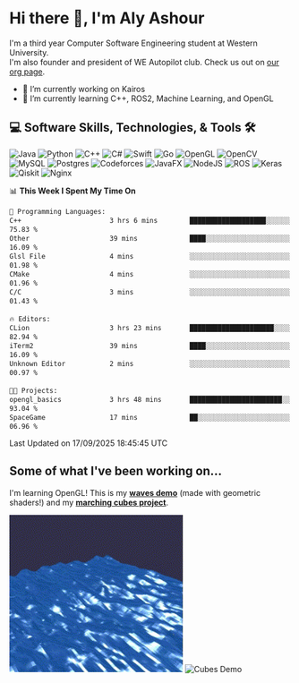 # Hi there 👋, I'm Aly Ashour
I'm a third year Computer Software Engineering student at Western University.  
I'm also founder and president of WE Autopilot club. Check us out on [our org page](https://github.com/WE-Autopilot).

- 🔭 I’m currently working on Kairos
- 🌱 I’m currently learning C++, ROS2, Machine Learning, and OpenGL

## 💻 Software Skills, Technologies, & Tools 🛠️

![Java](https://img.shields.io/badge/java-%23ED8B00.svg?style=for-the-badge&logo=openjdk&logoColor=white)
![Python](https://img.shields.io/badge/python-3670A0?style=for-the-badge&logo=python&logoColor=ffdd54)
![C++](https://img.shields.io/badge/c++-%2300599C.svg?style=for-the-badge&logo=c%2B%2B&logoColor=white)
![C#](https://img.shields.io/badge/c%23-%23239120.svg?style=for-the-badge&logo=csharp&logoColor=white)
![Swift](https://img.shields.io/badge/swift-F54A2A?style=for-the-badge&logo=swift&logoColor=white)
![Go](https://img.shields.io/badge/go-%2300ADD8.svg?style=for-the-badge&logo=go&logoColor=white)
![OpenGL](https://img.shields.io/badge/OpenGL-%23FFFFFF.svg?style=for-the-badge&logo=opengl)
![OpenCV](https://img.shields.io/badge/opencv-%23white.svg?style=for-the-badge&logo=opencv&logoColor=white)
![MySQL](https://img.shields.io/badge/mysql-4479A1.svg?style=for-the-badge&logo=mysql&logoColor=white)
![Postgres](https://img.shields.io/badge/postgres-%23316192.svg?style=for-the-badge&logo=postgresql&logoColor=white)
![Codeforces](https://img.shields.io/badge/Codeforces-445f9d?style=for-the-badge&logo=Codeforces&logoColor=white)
![JavaFX](https://img.shields.io/badge/javafx-%23FF0000.svg?style=for-the-badge&logo=javafx&logoColor=white)
![NodeJS](https://img.shields.io/badge/node.js-6DA55F?style=for-the-badge&logo=node.js&logoColor=white)
![ROS](https://img.shields.io/badge/ros-%230A0FF9.svg?style=for-the-badge&logo=ros&logoColor=white)
![Keras](https://img.shields.io/badge/Keras-%23D00000.svg?style=for-the-badge&logo=Keras&logoColor=white)
![Qiskit](https://img.shields.io/badge/Qiskit-%236929C4.svg?style=for-the-badge&logo=Qiskit&logoColor=white)
![Nginx](https://img.shields.io/badge/nginx-%23009639.svg?style=for-the-badge&logo=nginx&logoColor=white)
<br>


<!--START_SECTION:waka-->
📊 **This Week I Spent My Time On** 

```text
💬 Programming Languages: 
C++                      3 hrs 6 mins        ███████████████████░░░░░░   75.83 % 
Other                    39 mins             ████░░░░░░░░░░░░░░░░░░░░░   16.09 % 
Glsl File                4 mins              ░░░░░░░░░░░░░░░░░░░░░░░░░   01.98 % 
CMake                    4 mins              ░░░░░░░░░░░░░░░░░░░░░░░░░   01.96 % 
C/C                      3 mins              ░░░░░░░░░░░░░░░░░░░░░░░░░   01.43 % 

🔥 Editors: 
CLion                    3 hrs 23 mins       █████████████████████░░░░   82.94 % 
iTerm2                   39 mins             ████░░░░░░░░░░░░░░░░░░░░░   16.09 % 
Unknown Editor           2 mins              ░░░░░░░░░░░░░░░░░░░░░░░░░   00.97 % 

🐱‍💻 Projects: 
opengl_basics            3 hrs 48 mins       ███████████████████████░░   93.04 % 
SpaceGame                17 mins             ██░░░░░░░░░░░░░░░░░░░░░░░   06.96 % 
```


 Last Updated on 17/09/2025 18:45:45 UTC
<!--END_SECTION:waka-->

<h2>Some of what I've been working on...</h2>

I'm learning OpenGL!
This is my **[waves demo](https://github.com/alyashour/Gerstner-waves)** (made with geometric shaders!) and my **[marching cubes project](https://github.com/alyashour/Marching-Cube-Renderer)**.
<p>
  <img src="./assets/demo_waves.gif" alt="Waves Demo" width="310"/>
  <img src="./assets/demo_marching_cubes.gif" alt="Cubes Demo" width="378"/>
</p>
